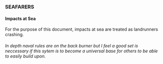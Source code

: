 ### SEAFARERS

#### Impacts at Sea
For the purpose of this document, impacts at sea are treated as landrunners crashing.

###### In depth naval rules are on the back burner but I feel a good set is neccessary if this sytem is to become a universal base for others to be able to easily build upon.

